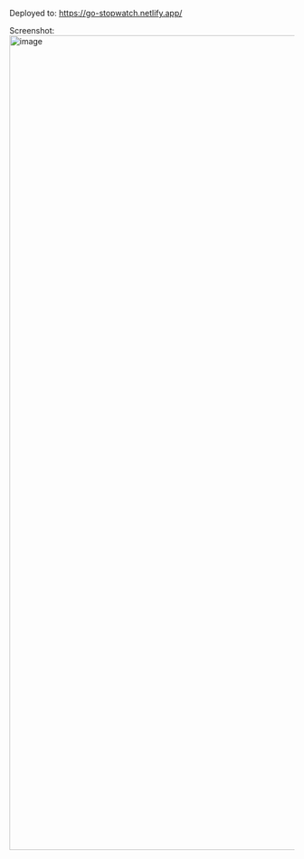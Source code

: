 Deployed to: https://go-stopwatch.netlify.app/

Screenshot:
<img width="1440" alt="image" src="https://github.com/user-attachments/assets/491aefdc-5d1d-44aa-a730-13764fc61126" />
